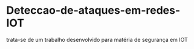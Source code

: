 # Deteccao-de-ataques-em-redes-IOT

trata-se de um trabalho desenvolvido para matéria de segurança em IOT 

